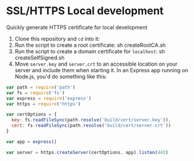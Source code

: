 # SSL/HTTPS Local development
Quickly generate HTTPS certificate for local development 

1. Clone this repository and `cd` into it:
2. Run the script to create a root certificate:
sh createRootCA.sh
3. Run the script to create a domain certificate for `localhost`: 
sh createSelfSigned.sh
4. Move `server.key` and `server.crt` to an accessible location on your server and include them when starting it. In an Express app running on Node.js, you'd do something like this:

```js
var path = require('path')
var fs = require('fs')
var express = require('express')
var https = require('https')

var certOptions = {
  key: fs.readFileSync(path.resolve('build/cert/server.key')),
  cert: fs.readFileSync(path.resolve('build/cert/server.crt'))
}

var app = express()

var server = https.createServer(certOptions, app).listen(443)

